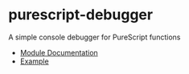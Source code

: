 # purescript-debugger

A simple console debugger for PureScript functions

- [Module Documentation](docs/)
- [Example](test/Main.purs)
